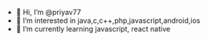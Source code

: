 - 👋 Hi, I’m @priyav77
- 👀 I’m interested in java,c,c++,php,javascript,android,ios
- 🌱 I’m currently learning javascript, react native

<!---
priyav77/priyav77 is a ✨ special ✨ repository because its `README.md` (this file) appears on your GitHub profile.
You can click the Preview link to take a look at your changes.
--->
